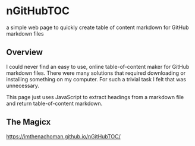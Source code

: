 # nGitHubTOC

a simple web page to quickly create table of content markdown for GitHub markdown files

## Overview

I could never find an easy to use, online table-of-content maker for GitHub markdown files. There were many solutions that required downloading or installing something on my computer. For such a trivial task I felt that was unnecessary. 

This page just uses JavaScript to extract headings from a markdown file and return table-of-content markdown.

## The Magicx

https://imthenachoman.github.io/nGitHubTOC/
<!--stackedit_data:
eyJoaXN0b3J5IjpbMTY0MTk2OTUxXX0=
-->